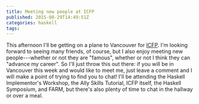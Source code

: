 ```yaml
---
title: Meeting new people at ICFP
published: 2015-08-29T14:49:51Z
categories: haskell
tags: 
---
```


This afternoon I'll be getting on a plane to Vancouver for <a href="http://icfpconference.org/icfp2015/">ICFP</a>.  I'm looking forward to seeing many friends, of course, but I also enjoy meeting new people---whether or not they are "famous", whether or not I think they can "advance my career".  So I'll just throw this out there: if you will be in Vancouver this week and would like to meet me, just leave a comment and I will make a point of trying to find you to chat!  I'll be attending the Haskell Implementor's Workshop, the Ally Skills Tutorial, ICFP itself, the Haskell Symposium, and FARM, but there's also plenty of time to chat in the hallway or over a meal.

